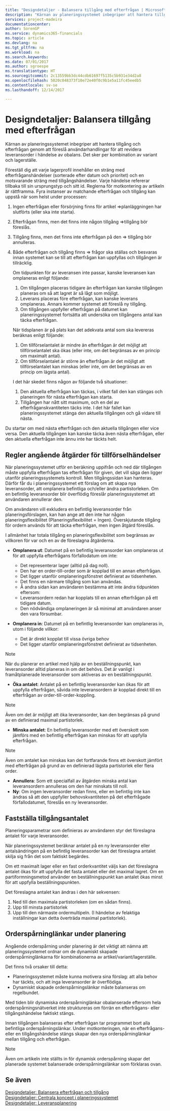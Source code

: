 ```yaml
---
title: "Designdetaljer - Balansera tillgång med efterfrågan | Microsoft Docs"
description: "Kärnan av planeringssystemet inbegriper att hantera tillgång och efterfrågan genom att föreslå användarhandlingar för att revidera leveransorder i händelse av obalans. Det sker per kombination av variant och lagerställe."
services: project-madeira
documentationcenter: 
author: SorenGP
ms.service: dynamics365-financials
ms.topic: article
ms.devlang: na
ms.tgt_pltfrm: na
ms.workload: na
ms.search.keywords: 
ms.date: 07/01/2017
ms.author: sgroespe
ms.translationtype: HT
ms.sourcegitcommit: 2c13559bb3dc44cdb61697f5135c5b931e34d2a8
ms.openlocfilehash: 5020c048373f10e72e40f0c9b1e5a11fc45eedb5
ms.contentlocale: sv-se
ms.lasthandoff: 12/14/2017

---
```

# <a name="design-details-balancing-supply-with-demand"></a>Designdetaljer: Balansera tillgång med efterfrågan
Kärnan av planeringssystemet inbegriper att hantera tillgång och efterfrågan genom att föreslå användarhandlingar för att revidera leveransorder i händelse av obalans. Det sker per kombination av variant och lagerställe.  
  
Föreställ dig att varje lagerprofil innehåller en sträng med efterfråganshändelser (sorterade efter datum och prioritet) och en motsvarande sträng med tillgångshändelser. Varje händelse refererar tillbaka till sin ursprungstyp och sitt id. Reglerna för motkontering av artikeln är rättframma. Fyra instanser av matchande efterfrågan och tillgång kan uppstå när som helst under processen:  
  
1. Ingen efterfrågan eller försörjning finns för artikel =>planläggningen har slutförts (eller ska inte starta).  
2. Efterfrågan finns, men det finns inte någon tillgång =>tillgång bör föreslås.  
3. Tillgång finns, men det finns inte efterfrågan på den => tillgång bör annulleras.  
4. Både efterfrågan och tillgång finns => frågor ska ställas och besvaras innan systemet kan se till att efterfrågan kan uppfyllas och tillgången är tillräcklig.  
  
     Om tidpunkten för av leveransen inte passar, kanske leveransen kan omplaneras enligt följande:  
  
    1.  Om tillgången placeras tidigare än efterfrågan kan kanske tillgången planeras om så att lagret är så lågt som möjligt.  
    2.  Leverans placeras före efterfrågan, kan kanske leverans omplaneras. Annars kommer systemet att föreslå ny tillgång.  
    3.  Om tillgången uppfyller efterfrågan på datumet kan planeringssystemet fortsätta att undersöka om tillgångens antal kan täcka efterfrågan.  
  
     När tidsplanen är på plats kan det adekvata antal som ska levereras beräknas enligt följande:  
  
    1.  Om tillförselantalet är mindre än efterfrågan är det möjligt att tillförselantalet ska ökas (eller inte, om det begränsas av en princip om maximalt antal).  
    2.  Om tillförselantalet är större än efterfrågan är det möjligt att tillförselantalet kan minskas (eller inte, om det begränsas av en princip om lägsta antal).  
  
     I det här skedet finns någon av följande två situationer:  
  
    1.  Den aktuella efterfrågan kan täckas, i vilket fall den kan stängas och planeringen för nästa efterfrågan kan starta.  
    2.  Tillgången har nått sitt maximum, och en del av efterfråganskvantiteten täcks inte. I det här fallet kan planeringssystemet stänga den aktuella tillgången och gå vidare till nästa.  
  
 Du startar om med nästa efterfrågan och den aktuella tillgången eller vice versa. Den aktuella tillgången kan kanske täcka även nästa efterfrågan, eller den aktuella efterfrågan inte ännu inte har täckts helt.  
  
## <a name="rules-concerning-actions-for-supply-events"></a>Regler angående åtgärder för tillförselhändelser  
När planeringssystemet utför en beräkning uppifrån och ned där tillgången måste uppfylla efterfrågan tas efterfrågan för given, det vill säga den ligger utanför planeringssystemets kontroll. Men tillgångssidan kan hanteras. Därför får du i planeringssystemet ett förslag om att skapa nya leveransorder, att omplanera befintliga och/eller ändra partistorleken. Om en befintlig leveransorder blir överflödig föreslår planeringssystemet att användaren annullerar den.  
  
Om användaren vill exkludera en befintlig leveransorder från planeringsförslagen, kan han ange att den inte har någon planeringsflexibilitet (Planeringsflexibilitet = Ingen). Överskjutande tillgång för ordern används för att täcka efterfrågan, men ingen åtgärd föreslås.  
  
I allmänhet har totala tillgång en planeringsflexibilitet som begränsas av villkoren för var och en av de föreslagna åtgärderna.  
  
-   **Omplanera ut**: Datumet på en befintlig leveransorder kan omplaneras ut för att uppfylla efterfrågans förfallodatum om inte:  
  
    -   Det representerar lager (alltid på dag noll).  
    -   Den har en order-till-order som är kopplad till en annan efterfrågan.  
    -   Det ligger utanför omplaneringsfönstret definierat av tidsenheten.  
    -   Det finns en närmare tillgång som kan användas.  
    -   Å andra sidan kan användaren bestämma att inte ändra tidpunkten eftersom:  
    -   Leveransordern redan har kopplats till en annan efterfrågan på ett tidigare datum.  
    -   Den nödvändiga omplaneringen är så minimal att användaren anser den vara försumbar.  
  
-   **Omplanera in**: Datumet på en befintlig leveransorder kan omplaneras in, utom i följande villkor:  
  
    -   Det är direkt kopplat till vissa övriga behov  
    -   Det ligger utanför omplaneringsfönstret definierat av tidsenheten.  
  
> [!NOTE]  
>  När du planerar en artikel med hjälp av en beställningspunkt, kan leveransorder alltid planeras in om det behövs. Det är vanligt i framåtplanerade leveransorder som aktiveras av en beställningspunkt.  
  
-   **Öka antalet**: Antalet på en befintlig leveransorder kan ökas för att uppfylla efterfrågan, såvida inte leveransordern är kopplad direkt till en efterfrågan av order-till-order-koppling.  
  
> [!NOTE]  
>  Även om det är möjligt att öka leveransorder, kan den begränsas på grund av en definierad maximal partistorlek.  
  
-   **Minska antalet**: En befintlig leveransorder med ett överskott som jämförs med en befintlig efterfrågan kan minskas för att uppfylla efterfrågan.  
  
> [!NOTE]  
>  Även om antalet kan minskas kan det fortfarande finns ett överskott jämfört med efterfrågan på grund av en definierad lägsta partistorlek eller flera order.  
  
-   **Annullera**: Som ett specialfall av åtgärden minska antal kan leveransordern annulleras om den har minskats till noll.  
-   **Ny**: Om ingen leveransorder redan finns, eller en befintlig inte kan ändras så att den uppfyller behovskvantiteten på det efterfrågade förfallodatumet, föreslås en ny leveransorder.  
  
## <a name="determining-the-supply-quantity"></a>Fastställa tillgångsantalet  
Planeringsparametrar som definieras av användaren styr det föreslagna antalet för varje leveransorder.  
  
När planeringssystemet beräknar antalet på en ny leveransorder eller antalsändringen på en befintlig leveransorder kan det föreslagna antalet skilja sig från det som faktiskt begärdes.  
  
Om ett maximalt lager eller en fast orderkvantitet väljs kan det föreslagna antalet ökas för att uppfylla det fasta antalet eller det maximal lagret. Om en partiformningsmetod använder en beställningspunkt kan antalet ökas minst för att uppfylla beställningspunkten.  
  
 Det föreslagna antalet kan ändras i den här sekvensen:  
  
1. Ned till den maximala partistorleken (om en sådan finns).  
2. Upp till minsta partistorlek  
3. Upp till den närmaste ordermultipeln. (I händelse av felaktiga inställningar kan detta överträda maximal partistorlek).  
  
## <a name="order-tracking-links-during-planning"></a>Orderspårninglänkar under planering  
Angående orderspårning under planering är det viktigt att nämna att planeringssystemet ordnar om de dynamiskt skapade orderspårninglänkarna för kombinationerna av artikel/variant/lagerställe.  
  
Det finns två orsaker till detta:  
  
-   Planeringssystemet måste kunna motivera sina förslag: att alla behov har täckts, och att inga leveransorder är överflödiga.  
-   Dynamiskt skapade orderspårningslänkar måste balanseras om regelbundet.  
  
Med tiden blir dynamiska orderspårninglänkar obalanserade eftersom hela orderspårningsnätverket inte struktureras om förrän en efterfrågans- eller tillgångshändelse faktiskt stängs.  
  
Innan tillgången balanseras efter efterfrågan tar programmet bort alla befintliga orderspårningslänkar. Under motkonteringen, när en efterfrågans- eller en tillgångshändelse stängs skapar den nya orderspårninglänkar mellan tillgång och efterfrågan.  
  
> [!NOTE]  
>  Även om artikeln inte ställts in för dynamisk orderspårning skapar det planerade systemet balanserade orderspårningslänkar som förklaras ovan.  
  
## <a name="see-also"></a>Se även  
[Designdetaljer: Balansera efterfrågan och tillgång](design-details-balancing-demand-and-supply.md)   
[Designdetaljer: Centrala koncept i planeringssystemet](design-details-central-concepts-of-the-planning-system.md)   
[Designdetaljer: Leveransplanering](design-details-supply-planning.md)
